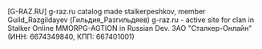 [G-RAZ.RU]
g-raz.ru catalog made stalkerpeshkov, member Guild_Razgildayev (Гильдия_Разгильдяев)
g-raz.ru - active site for clan in Stalker Online 
MMORPG-AGTION in Russian Dev. ЗАО "Сталкер-Онлайн" (ИНН: 6674349840, КПП: 667401001) 
